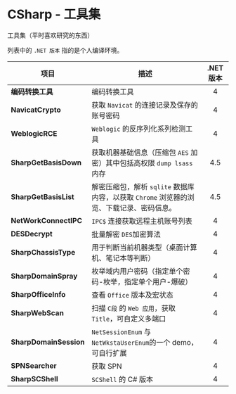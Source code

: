 # CSharp - 工具集 

工具集（平时喜欢研究的东西）

列表中的 `.NET 版本` 指的是个人编译环境。

| 项目                   | 描述                                                         | .NET 版本 |
| ---------------------- | ------------------------------------------------------------ | :-------: |
| **编码转换工具**       | 编码转换工具                                                 |     4     |
| **NavicatCrypto**      | 获取 `Navicat` 的连接记录及保存的账号密码                    |     4     |
| **WeblogicRCE**        | `Weblogic` 的反序列化系列检测工具                            |     4     |
| **SharpGetBasisDown**  | 获取机器基础信息（压缩包 `AES` 加密）其中包括高权限 `dump lsass` 内存 |    4.5    |
| **SharpGetBasisList**  | 解密压缩包，解析 `sqlite` 数据库内容，以获取 `Chrome` 浏览器的浏览、下载记录、密码信息。 |    4.5    |
| **NetWorkConnectIPC**  | `IPC$` 连接获取远程主机账号列表                              |     4     |
| **DESDecrypt**         | 批量解密 `DES`加密算法                                       |     4     |
| **SharpChassisType**   | 用于判断当前机器类型（桌面计算机、笔记本等判断）             |     4     |
| **SharpDomainSpray**   | 枚举域内用户密码（指定单个密码-枚举，指定单个用户-爆破）     |     4     |
| **SharpOfficeInfo**    | 查看 `Office` 版本及宏状态                                   |     4     |
| **SharpWebScan**       | 扫描 `C段` 的 `Web 应用`，获取 `Title`，可自定义多端口       |     4     |
| **SharpDomainSession** | `NetSessionEnum` 与 `NetWkstaUserEnum`的一个 demo，可自行扩展 |     4     |
| **SPNSearcher**        | 获取 SPN                                                     |     4     |
| **SharpSCShell**       | `SCShell` 的 C# 版本                                         |     4     |

